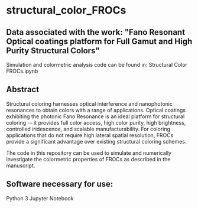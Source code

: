 # structural_color_FROCs

## Data associated with the work: "Fano Resonant Optical coatings platform for Full Gamut and High Purity Structural Colors"

Simulation and colormetric analysis code can be found in: Structural Color FROCs.ipynb

## Abstract
Structural coloring harnesses optical interference and nanophotonic resonances to obtain colors with a range of applications. Optical coatings exhibiting the photonic Fano Resonance is an ideal platform for structural coloring -- it provides full color access, high color purity, high brightness, controlled iridescence, and scalable manufacturability. For coloring applications that do not require high lateral spatial resolution, FROCs provide a significant advantage over existing structural coloring schemes.

The code in this repository can be used to simulate and numerically investigate the colormetric properties of FROCs as described in the manuscript.

## Software necessary for use:
Python 3
Jupyter Notebook
